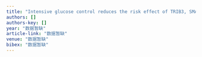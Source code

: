 ```yaml
---
title: "Intensive glucose control reduces the risk effect of TRIB3, SMARCD3, and ATF6 genetic variation on diabetic vascular complications"
authors: []
authors-key: []
year: "数据暂缺"
article-link: "数据暂缺"
venue: "数据暂缺"
bibex: "数据暂缺"
---
```

